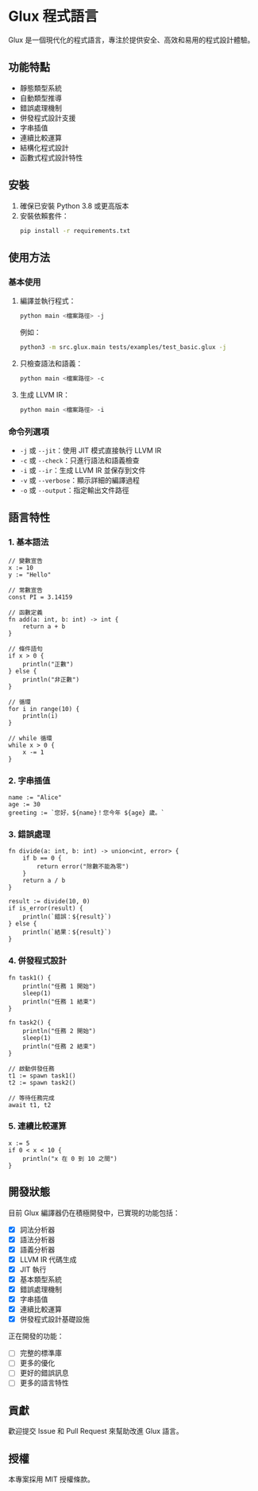 # Glux 程式語言

Glux 是一個現代化的程式語言，專注於提供安全、高效和易用的程式設計體驗。

## 功能特點

- 靜態類型系統
- 自動類型推導
- 錯誤處理機制
- 併發程式設計支援
- 字串插值
- 連續比較運算
- 結構化程式設計
- 函數式程式設計特性

## 安裝

1. 確保已安裝 Python 3.8 或更高版本
2. 安裝依賴套件：
   ```bash
   pip install -r requirements.txt
   ```

## 使用方法

### 基本使用

1. 編譯並執行程式：
   ```bash
   python main <檔案路徑> -j
   ```
   例如：
   ```bash
   python3 -m src.glux.main tests/examples/test_basic.glux -j
   ```

2. 只檢查語法和語義：
   ```bash
   python main <檔案路徑> -c
   ```

3. 生成 LLVM IR：
   ```bash
   python main <檔案路徑> -i
   ```

### 命令列選項

- `-j` 或 `--jit`：使用 JIT 模式直接執行 LLVM IR
- `-c` 或 `--check`：只進行語法和語義檢查
- `-i` 或 `--ir`：生成 LLVM IR 並保存到文件
- `-v` 或 `--verbose`：顯示詳細的編譯過程
- `-o` 或 `--output`：指定輸出文件路徑

## 語言特性

### 1. 基本語法

```glux
// 變數宣告
x := 10
y := "Hello"

// 常數宣告
const PI = 3.14159

// 函數定義
fn add(a: int, b: int) -> int {
    return a + b
}

// 條件語句
if x > 0 {
    println("正數")
} else {
    println("非正數")
}

// 循環
for i in range(10) {
    println(i)
}

// while 循環
while x > 0 {
    x -= 1
}
```

### 2. 字串插值

```glux
name := "Alice"
age := 30
greeting := `您好，${name}！您今年 ${age} 歲。`
```

### 3. 錯誤處理

```glux
fn divide(a: int, b: int) -> union<int, error> {
    if b == 0 {
        return error("除數不能為零")
    }
    return a / b
}

result := divide(10, 0)
if is_error(result) {
    println(`錯誤：${result}`)
} else {
    println(`結果：${result}`)
}
```

### 4. 併發程式設計

```glux
fn task1() {
    println("任務 1 開始")
    sleep(1)
    println("任務 1 結束")
}

fn task2() {
    println("任務 2 開始")
    sleep(1)
    println("任務 2 結束")
}

// 啟動併發任務
t1 := spawn task1()
t2 := spawn task2()

// 等待任務完成
await t1, t2
```

### 5. 連續比較運算

```glux
x := 5
if 0 < x < 10 {
    println("x 在 0 到 10 之間")
}
```

## 開發狀態

目前 Glux 編譯器仍在積極開發中，已實現的功能包括：

- [x] 詞法分析器
- [x] 語法分析器
- [x] 語義分析器
- [x] LLVM IR 代碼生成
- [x] JIT 執行
- [x] 基本類型系統
- [x] 錯誤處理機制
- [x] 字串插值
- [x] 連續比較運算
- [x] 併發程式設計基礎設施

正在開發的功能：

- [ ] 完整的標準庫
- [ ] 更多的優化
- [ ] 更好的錯誤訊息
- [ ] 更多的語言特性

## 貢獻

歡迎提交 Issue 和 Pull Request 來幫助改進 Glux 語言。

## 授權

本專案採用 MIT 授權條款。